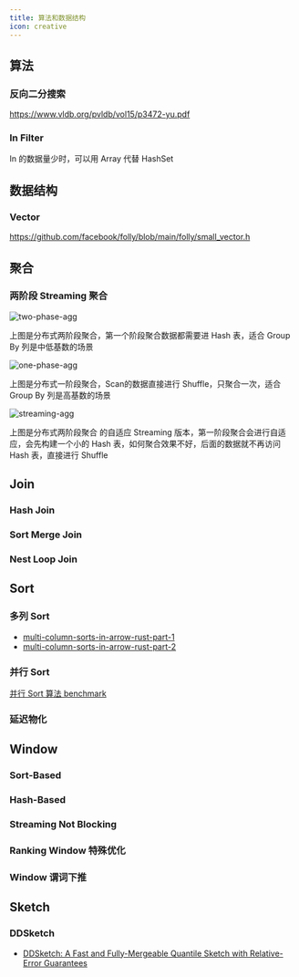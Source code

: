 ```yaml
---
title: 算法和数据结构
icon: creative
---
```


## 算法

### 反向二分搜索

<https://www.vldb.org/pvldb/vol15/p3472-yu.pdf>

### In Filter

In 的数据量少时，可以用 Array 代替 HashSet

## 数据结构

### Vector
<https://github.com/facebook/folly/blob/main/folly/small_vector.h>


## 聚合

### 两阶段 Streaming 聚合

![two-phase-agg](/two-phase-agg.png)

上图是分布式两阶段聚合，第一个阶段聚合数据都需要进 Hash 表，适合 Group By 列是中低基数的场景

![one-phase-agg](/one-phase-agg.png)

上图是分布式一阶段聚合，Scan的数据直接进行 Shuffle，只聚合一次，适合 Group By 列是高基数的场景

![streaming-agg](/streaming-agg.png)

上图是分布式两阶段聚合 的自适应 Streaming 版本，第一阶段聚合会进行自适应，会先构建一个小的 Hash 表，如何聚合效果不好，后面的数据就不再访问 Hash 表，直接进行 Shuffle

## Join

### Hash Join

### Sort Merge Join

### Nest Loop Join

## Sort

### 多列 Sort

- [multi-column-sorts-in-arrow-rust-part-1](https://arrow.apache.org/blog/2022/11/07/multi-column-sorts-in-arrow-rust-part-1/)
- [multi-column-sorts-in-arrow-rust-part-2](https://arrow.apache.org/blog/2022/11/07/multi-column-sorts-in-arrow-rust-part-2/)

### 并行 Sort

[并行 Sort 算法 benchmark](https://github.com/liuyehcf/parallel-sort-benchmark/blob/master/benchmark.cpp)

### 延迟物化

## Window

### Sort-Based

### Hash-Based

### Streaming Not Blocking

### Ranking Window 特殊优化

### Window 谓词下推

## Sketch

### DDSketch

- [DDSketch: A Fast and Fully-Mergeable Quantile Sketch with Relative-Error Guarantees](https://arxiv.org/pdf/1908.10693.pdf)

